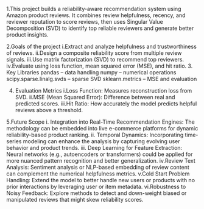 1.This project builds a reliability-aware recommendation system using Amazon product reviews. It combines review helpfulness, recency, and reviewer reputation to score reviews, then uses Singular Value Decomposition (SVD) 
to identify top reliable reviewers and generate better product insights.

2.Goals of the project
     i.Extract and analyze helpfulness and trustworthiness of reviews.
    ii.Design a composite reliability score from multiple review signals.
  iii.Use matrix factorization (SVD) to recommend top reviewers.
   iv.Evaluate using loss function, mean squared error (MSE), and hit ratio.
3. Key Libraries
pandas – data handling
numpy – numerical operations
scipy.sparse.linalg.svds – sparse SVD
sklearn.metrics – MSE and evaluation

4. Evaluation Metrics
   i.Loss Function: Measures reconstruction loss from SVD.
  ii.MSE (Mean Squared Error): Difference between real and predicted scores.
 iii.Hit Ratio: How accurately the model predicts helpful reviews above a threshold.

5.Future Scope
  i. Integration into Real-Time Recommendation Engines:
       The methodology can be embedded into live e-commerce platforms for dynamic reliability-based product ranking. 
 ii. Temporal Dynamics:
       Incorporating time-series modeling can enhance the analysis by capturing evolving user behavior and product trends. 
iii. Deep Learning for Feature Extraction:
       Neural networks (e.g., autoencoders or transformers) could be applied for more nuanced pattern recognition and better generalization. 
iv.Review Text Analysis:
       Sentiment analysis or NLP-based embedding of review content can complement the numerical helpfulness metrics. 
 v.Cold Start Problem Handling:
      Extend the model to better handle new users or products with no prior interactions by leveraging user or item metadata. 
vi.Robustness to Noisy Feedback:
      Explore methods to detect and down-weight biased or manipulated reviews that might skew reliability scores.
